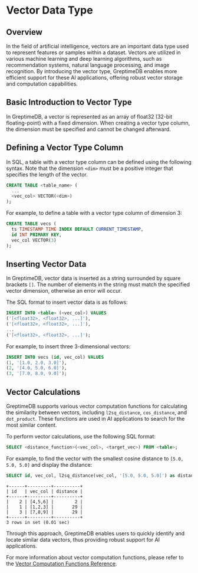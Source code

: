 # Vector Data Type

## Overview

In the field of artificial intelligence, vectors are an important data type used to represent features or samples within a dataset. Vectors are utilized in various machine learning and deep learning algorithms, such as recommendation systems, natural language processing, and image recognition. By introducing the vector type, GreptimeDB enables more efficient support for these AI applications, offering robust vector storage and computation capabilities.

## Basic Introduction to Vector Type

In GreptimeDB, a vector is represented as an array of float32 (32-bit floating-point) with a fixed dimension. When creating a vector type column, the dimension must be specified and cannot be changed afterward.

## Defining a Vector Type Column

In SQL, a table with a vector type column can be defined using the following syntax. Note that the dimension `<dim>` must be a positive integer that specifies the length of the vector.

```sql
CREATE TABLE <table_name> (
  ...
  <vec_col> VECTOR(<dim>)
);
```

For example, to define a table with a vector type column of dimension 3:

```sql
CREATE TABLE vecs (
  ts TIMESTAMP TIME INDEX DEFAULT CURRENT_TIMESTAMP,
  id INT PRIMARY KEY,
  vec_col VECTOR(3)
);
```

## Inserting Vector Data

In GreptimeDB, vector data is inserted as a string surrounded by square brackets `[]`. The number of elements in the string must match the specified vector dimension, otherwise an error will occur.

The SQL format to insert vector data is as follows:

```sql
INSERT INTO <table> (<vec_col>) VALUES
('[<float32>, <float32>, ...]'),
('[<float32>, <float32>, ...]'),
...
('[<float32>, <float32>, ...]');
```

For example, to insert three 3-dimensional vectors:

```sql
INSERT INTO vecs (id, vec_col) VALUES
(1, '[1.0, 2.0, 3.0]'),
(2, '[4.0, 5.0, 6.0]'),
(3, '[7.0, 8.0, 9.0]');
```

## Vector Calculations

GreptimeDB supports various vector computation functions for calculating the similarity between vectors, including `l2sq_distance`, `cos_distance`, and `dot_product`. These functions are used in AI applications to search for the most similar content.

To perform vector calculations, use the following SQL format:

```sql
SELECT <distance_function>(<vec_col>, <target_vec>) FROM <table>;
```

For example, to find the vector with the smallest cosine distance to `[5.0, 5.0, 5.0]` and display the distance:

```sql
SELECT id, vec_col, l2sq_distance(vec_col, '[5.0, 5.0, 5.0]') as distance FROM vecs ORDER BY distance;
```

```
+------+---------+----------+
| id   | vec_col | distance |
+------+---------+----------+
|    2 | [4,5,6] |        2 |
|    1 | [1,2,3] |       29 |
|    3 | [7,8,9] |       29 |
+------+---------+----------+
3 rows in set (0.01 sec)
```

Through this approach, GreptimeDB enables users to quickly identify and locate similar data vectors, thus providing robust support for AI applications.

For more information about vector computation functions, please refer to the [Vector Computation Functions Reference](/reference/sql/functions/vector.md).
